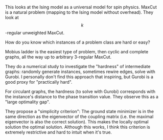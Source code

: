 This looks at the Ising model as a universal model for spin physics. MaxCut is a natural problem (mapping to the Ising model without overhead). They look at $$k$$-regular unweighted MaxCut.

How do you know which instances of a problem class are hard or easy?

Mobius ladder is the easiest type of problem, then cyclic and complete graphs, all the way up to arbitrary 3-regular MaxCut.

They do a numerical study to investigate the "hardness" of intermediate graphs: randomly generate instances, sometimes rewire edges, solve with Gurobi. I personally don't find this approach that inspiring, but Gurobi is a good proxy for "practically hard".

For circulant graphs, the hardness (to solve with Gurobi) corresponds with the instance's distance to the phase transition value.  They observe this as a "large optimality gap".

They propose a "simplicity criterion": The ground state minimizer is in the same direction as the eigenvector of the coupling matrix (i.e. the maximal eigenvector is also the correct solution). This makes the locally optimal solution the optimal solution. Although this works, I think this criterion is extremely restrictive and hard to intuit when it's true.
